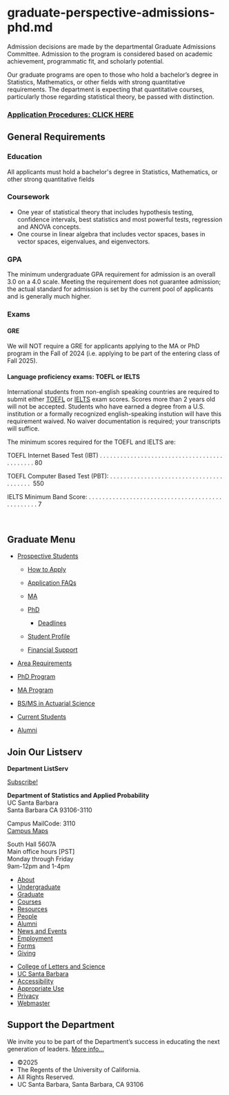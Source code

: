 # graduate-perspective-admissions-phd.md

Admission decisions are made by the departmental Graduate Admissions Committee. Admission to the program is considered based on academic achievement, programmatic fit, and scholarly potential. 

Our graduate programs are open to those who hold a bachelor’s degree in Statistics, Mathematics, or other fields with strong quantitative requirements. The department is expecting that quantitative courses, particularly those regarding statistical theory, be passed with distinction.

### [Application Procedures: CLICK HERE](/graduate/perspective/apply)

## General Requirements

### Education

All applicants must hold a bachelor's degree in Statistics, Mathematics, or other strong quantitative fields

### Coursework

- One year of statistical theory that includes hypothesis testing, confidence intervals, best statistics and most powerful tests, regression and ANOVA concepts.
- One course in linear algebra that includes vector spaces, bases in vector spaces, eigenvalues, and eigenvectors.

### GPA

The minimum undergraduate GPA requirement for admission is an overall 3.0 on a 4.0 scale. Meeting the requirement does not guarantee admission; the actual standard for admission is set by the current pool of applicants and is generally much higher.

### Exams

#### GRE

We will NOT require a GRE for applicants applying to the MA or PhD program in the Fall of 2024 (i.e. applying to be part of the entering class of Fall 2025).

#### Language proficiency exams: TOEFL or IELTS

International students from non-english speaking countries are required to submit either [TOEFL](http://www.ets.org/toefl) or [IELTS](http://www.ielts.org/) exam scores. Scores more than 2 years old will not be accepted. Students who have earned a degree from a U.S. institution or a formally recognized english-speaking instution will have this requirement waived. No waiver documentation is required; your transcripts will suffice.

The minimum scores required for the TOEFL and IELTS are:

TOEFL Internet Based Test (IBT) . . . . . . . . . . . . . . . . . . . . . . . . . . . . . . . . . . . . . . . . . . . . 80

TOEFL Computer Based Test (PBT): . . . . . . . . . . . . . . . . . . . . . . . . . . . . . . . . . . . . . . . .  550

IELTS Minimum Band Score: . . . . . . . . . . . . . . . . . . . . . . . . . . . . . . . . . . . . . . . . . . . . . . . . 7

 

## Graduate Menu

- [Prospective Students](/graduate/prospective "Prospective Students")
  
  - [How to Apply](/graduate/perspective/apply "How to Apply")
  - [Application FAQs](/graduate/perspective/application/faq "Application FAQs")
  - [MA](/graduate/perspective/admissions/ma "MA in Statistics")
  - [PhD](/graduate/perspective/admissions/phd "PhD in Statistics and Applied Probability")
    
    - [Deadlines](/graduate/perspective/admissions/phd/deadlines "PhD Deadlines")
  - [Student Profile](/graduate/perspective/admissions/profiles "Student Profile")
  - [Financial Support](/graduate/current/financial "Financial Support")
- [Area Requirements](/graduate/area-requirements "Graduate Area Requirements")
- [PhD Program](/graduate/phd "PhD in Statistics and Applied Probability")
- [MA Program](/graduate/ma "MA in Statistics")
- [BS/MS in Actuarial Science](/undergrad/actuarial-science/bs-ms "BS/MS in Actuarial Science")
- [Current Students](/graduate/current "Current Graduate Students")
- [Alumni](/graduate/alumni "Graduate Alumni")

## Join Our Listserv

**Department ListServ**

[Subscribe!](https://groups.google.com/u/1/a/pstat.ucsb.edu/g/pstat-undergrad?hl=en)

**Department of Statistics and Applied Probability**  
UC Santa Barbara  
Santa Barbara CA 93106-3110

Campus MailCode: 3110  
[Campus Maps](http://www.aw.id.ucsb.edu/maps/)

South Hall 5607A  
Main office hours \[PST]  
Monday through Friday  
9am-12pm and 1-4pm

- [About](/about "About")
- [Undergraduate](/undergrad)
- [Graduate](/graduate)
- [Courses](/courses)
- [Resources](/resources "Resources")
- [People](/people)
- [Alumni](/alumni "Undergraduate Alumni")
- [News and Events](/news)
- [Employment](/about/employment "Employment")
- [Forms](/forms "Forms")
- [Giving](/giving "Giving")

<!--THE END-->

- [College of Letters and Science](http://www.college.ucsb.edu "College of Letters and Science")
- [UC Santa Barbara](http://www.ucsb.edu "UC Santa Barbara")
- [Accessibility](/accessibility "Accessibility")
- [Appropriate Use](http://www.policy.ucsb.edu/terms_of_use/ "Appropriate Use")
- [Privacy](http://www.policy.ucsb.edu/privacy-notification/ "Privacy")
- [Webmaster](mailto:help@pstat.ucsb.edu "Webmaster")

## Support the Department

We invite you to be part of the Department’s success in educating the next generation of leaders. [More info...](/giving)

- ©2025
- The Regents of the University of California.
- All Rights Reserved.
- UC Santa Barbara, Santa Barbara, CA 93106